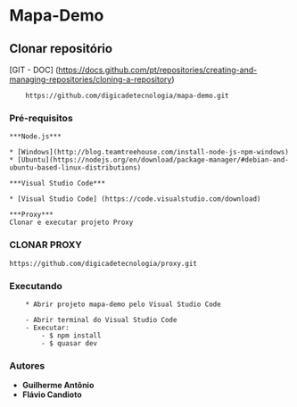 # Mapa-Demo

## Clonar repositório


[GIT - DOC] (https://docs.github.com/pt/repositories/creating-and-managing-repositories/cloning-a-repository)

````
	https://github.com/digicadetecnologia/mapa-demo.git
````

### Pré-requisitos

```
***Node.js*** 

* [Windows](http://blog.teamtreehouse.com/install-node-js-npm-windows)
* [Ubuntu](https://nodejs.org/en/download/package-manager/#debian-and-ubuntu-based-linux-distributions)

***Visual Studio Code***

* [Visual Studio Code] (https://code.visualstudio.com/download)

***Proxy***
Clonar e executar projeto Proxy
```

### CLONAR PROXY

```
https://github.com/digicadetecnologia/proxy.git
```

### Executando

```
	* Abrir projeto mapa-demo pelo Visual Studio Code
	
	- Abrir terminal do Visual Studio Code
	- Executar: 
		- $ npm install
		- $ quasar dev
```

### Autores

* **Guilherme Antônio** 
* **Flávio Candioto**




